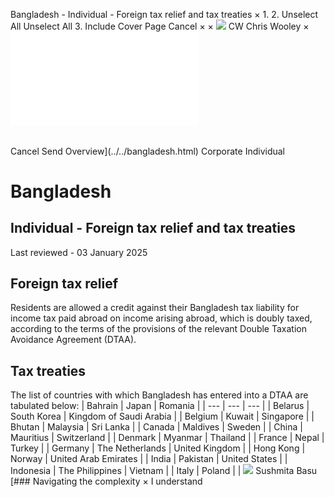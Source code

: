 Bangladesh - Individual - Foreign tax relief and tax treaties
×
1.
2.
Unselect All
Unselect All
3.
Include Cover Page
Cancel
×
×
![](../../-/media/world-wide-tax-summaries/attachments/global---chris-wooley.ashx%3Frev=ac5e5f3223b34096b1afc2a6009c7320&revision=ac5e5f32-23b3-4096-b1af-c2a6009c7320&hash=859B7ADC84DC2CBEC9760E9E6EE7DE6D0A8BFCDF)
CW
Chris Wooley
×
![](foreign-tax-relief-and-tax-treaties.html)
######
Cancel
Send
Overview](../../bangladesh.html)
Corporate
Individual
# Bangladesh
## Individual - Foreign tax relief and tax treaties
Last reviewed - 03 January 2025
## Foreign tax relief
Residents are allowed a credit against their Bangladesh tax liability for income tax paid abroad on income arising abroad, which is doubly taxed, according to the terms of the provisions of the relevant Double Taxation Avoidance Agreement (DTAA).
## Tax treaties
The list of countries with which Bangladesh has entered into a DTAA are tabulated below:
| Bahrain | Japan | Romania |
| --- | --- | --- |
| Belarus | South Korea | Kingdom of Saudi Arabia |
| Belgium | Kuwait | Singapore |
| Bhutan | Malaysia | Sri Lanka |
| Canada | Maldives | Sweden |
| China | Mauritius | Switzerland |
| Denmark | Myanmar | Thailand |
| France | Nepal | Turkey |
| Germany | The Netherlands | United Kingdom |
| Hong Kong | Norway | United Arab Emirates |
| India | Pakistan | United States |
| Indonesia | The Philippines | Vietnam |
| Italy | Poland |  |
![](../../-/media/world-wide-tax-summaries/bangladeshsushmita-basubangladesh--sushmita-basujpg20250113114214915.ashx%3Frev=de922f0a89ef4d1298e694d51cdefed9&revision=de922f0a-89ef-4d12-98e6-94d51cdefed9&hash=262C39843AED138AABF1E53E9460F30F4A2C8A92)
Sushmita Basu
[### Navigating the complexity
×
I understand